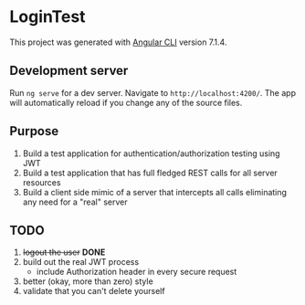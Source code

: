 # LoginTest

This project was generated with [Angular CLI](https://github.com/angular/angular-cli) version 7.1.4.

## Development server

Run `ng serve` for a dev server. Navigate to `http://localhost:4200/`. The app will automatically reload if you change any of the source files.

## Purpose
1. Build a test application for authentication/authorization testing using JWT
2. Build a test application that has full fledged REST calls for all server resources
3. Build a client side mimic of a server that intercepts all calls eliminating any need for a "real" server

## TODO
1. ~~logout the user~~ **DONE**
2. build out the real JWT process
    * include Authorization header in every secure request
3. better (okay, more than zero) style
4. validate that you can't delete yourself